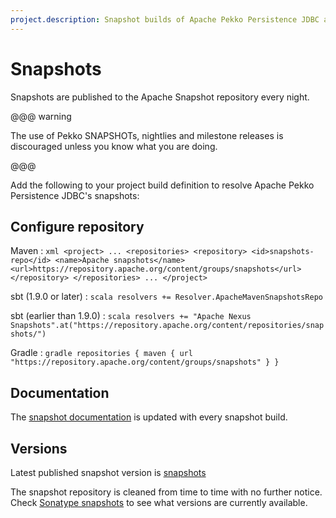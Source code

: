 ```yaml
---
project.description: Snapshot builds of Apache Pekko Persistence JDBC are provided via the Apache snapshot repository.
---
```

# Snapshots

[snapshots]:        https://repository.apache.org/content/groups/snapshots/org/apache/pekko/pekko-persistence-jdbc_2.13/

Snapshots are published to the Apache Snapshot repository every night.

@@@ warning

The use of Pekko SNAPSHOTs, nightlies and milestone releases is discouraged unless you know what you are doing.

@@@

Add the following to your project build definition to resolve Apache Pekko Persistence JDBC's snapshots:

## Configure repository

Maven
:   ```xml
    <project>
    ...
      <repositories>
        <repository>
            <id>snapshots-repo</id>
            <name>Apache snapshots</name>
            <url>https://repository.apache.org/content/groups/snapshots</url>
        </repository>
      </repositories>
    ...
    </project>
    ```

sbt (1.9.0 or later)
:   ```scala
    resolvers += Resolver.ApacheMavenSnapshotsRepo
    ```

sbt (earlier than 1.9.0)
:   ```scala
    resolvers += "Apache Nexus Snapshots".at("https://repository.apache.org/content/repositories/snapshots/")
    ```

Gradle
:   ```gradle
    repositories {
      maven {
        url  "https://repository.apache.org/content/groups/snapshots"
      }
    }
    ```

## Documentation

The [snapshot documentation](https://pekko.apache.org/docs/pekko-persistence-jdbc/snapshot/) is updated with every snapshot build.

## Versions

Latest published snapshot version is [snapshots]

The snapshot repository is cleaned from time to time with no further notice. Check [Sonatype snapshots](https://repository.apache.org/content/groups/snapshots/org/apache/pekko/pekko-persistence-jdbc_2.13/) to see what versions are currently available.
